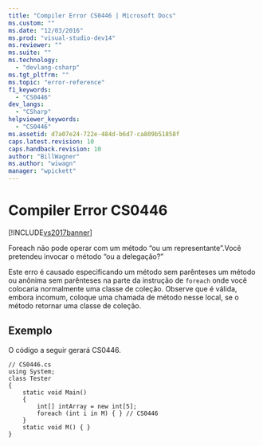 ```yaml
---
title: "Compiler Error CS0446 | Microsoft Docs"
ms.custom: ""
ms.date: "12/03/2016"
ms.prod: "visual-studio-dev14"
ms.reviewer: ""
ms.suite: ""
ms.technology: 
  - "devlang-csharp"
ms.tgt_pltfrm: ""
ms.topic: "error-reference"
f1_keywords: 
  - "CS0446"
dev_langs: 
  - "CSharp"
helpviewer_keywords: 
  - "CS0446"
ms.assetid: d7a07e24-722e-484d-b6d7-ca809b51858f
caps.latest.revision: 10
caps.handback.revision: 10
author: "BillWagner"
ms.author: "wiwagn"
manager: "wpickett"
---
```

# Compiler Error CS0446
[!INCLUDE[vs2017banner](../../../csharp/includes/vs2017banner.md)]

Foreach não pode operar com um método “ou um representante”.Você pretendeu invocar o método “ou a delegação?”  
  
 Este erro é causado especificando um método sem parênteses um método ou anônima sem parênteses na parte da instrução de `foreach` onde você colocaria normalmente uma classe de coleção.  Observe que é válida, embora incomum, coloque uma chamada de método nesse local, se o método retornar uma classe de coleção.  
  
## Exemplo  
 O código a seguir gerará CS0446.  
  
```  
// CS0446.cs  
using System;  
class Tester   
{  
    static void Main()   
    {  
        int[] intArray = new int[5];  
        foreach (int i in M) { } // CS0446  
    }  
    static void M() { }  
}  
```